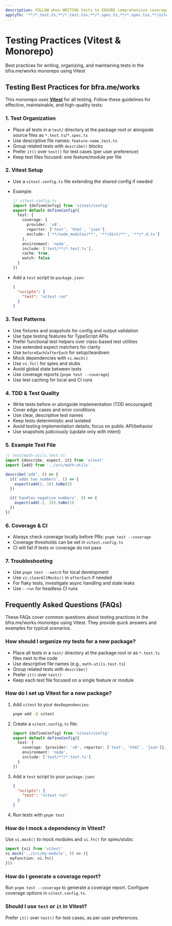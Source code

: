 ```yaml
---
description: FOLLOW when WRITING tests to ENSURE comprehensive coverage
applyTo: '**/*.test.ts,**/*.test.tsx,**/*.spec.ts,**/*.spec.tsx,**/vitest.config.*,**/test/**/*.ts,**/test/**/*.tsx'
---
```


# Testing Practices (Vitest & Monorepo)

Best practices for writing, organizing, and maintaining tests in the bfra.me/works monorepo using Vitest

## Testing Best Practices for bfra.me/works

This monorepo uses [**Vitest**](https://vitest.dev/) for all testing. Follow these guidelines for effective, maintainable, and high-quality tests:

### 1. Test Organization

- Place all tests in a `test/` directory at the package root or alongside source files as `*.test.ts`/`*.spec.ts`
- Use descriptive file names: `feature-name.test.ts`
- Group related tests with `describe()` blocks
- Prefer `it()` over `test()` for test cases (per user preference)
- Keep test files focused: one feature/module per file

### 2. Vitest Setup

- Use a `vitest.config.ts` file extending the shared config if needed
- Example:

  ```typescript
  // vitest.config.ts
  import {defineConfig} from 'vitest/config'
  export default defineConfig({
    test: {
      coverage: {
        provider: 'v8',
        reporter: ['text', 'html', 'json'],
        exclude: ['**/node_modules/**', '**/dist/**', '**/*.d.ts']
      },
      environment: 'node',
      include: ['test/**/*.test.ts'],
      cache: true,
      watch: false
    }
  })
  ```

- Add a `test` script to `package.json`:
  ```json
  {
    "scripts": {
      "test": "vitest run"
    }
  }
  ```

### 3. Test Patterns

- Use fixtures and snapshots for config and output validation
- Use type testing features for TypeScript APIs
- Prefer functional test helpers over class-based test utilities
- Use extended expect matchers for clarity
- Use `beforeEach`/`afterEach` for setup/teardown
- Mock dependencies with `vi.mock()`
- Use `vi.fn()` for spies and stubs
- Avoid global state between tests
- Use coverage reports (`pnpm test --coverage`)
- Use test caching for local and CI runs

### 4. TDD & Test Quality

- Write tests before or alongside implementation (TDD encouraged)
- Cover edge cases and error conditions
- Use clear, descriptive test names
- Keep tests deterministic and isolated
- Avoid testing implementation details; focus on public API/behavior
- Use snapshots judiciously (update only with intent)

### 5. Example Test File

```typescript
// test/math-utils.test.ts
import {describe, expect, it} from 'vitest'
import {add} from '../src/math-utils'

describe('add', () => {
  it('adds two numbers', () => {
    expect(add(2, 3)).toBe(5)
  })

  it('handles negative numbers', () => {
    expect(add(-2, 3)).toBe(1)
  })
})
```

### 6. Coverage & CI

- Always check coverage locally before PRs: `pnpm test --coverage`
- Coverage thresholds can be set in `vitest.config.ts`
- CI will fail if tests or coverage do not pass

### 7. Troubleshooting

- Use `pnpm test --watch` for local development
- Use `vi.clearAllMocks()` in `afterEach` if needed
- For flaky tests, investigate async handling and state leaks
- Use `--run` for headless CI runs

## Frequently Asked Questions (FAQs)

These FAQs cover common questions about testing practices in the bfra.me/works monorepo using Vitest. They provide quick answers and examples for typical scenarios.

### How should I organize my tests for a new package?

- Place all tests in a `test/` directory at the package root or as `*.test.ts` files next to the code
- Use descriptive file names (e.g., `math-utils.test.ts`)
- Group related tests with `describe()`
- Prefer `it()` over `test()`
- Keep each test file focused on a single feature or module

### How do I set up Vitest for a new package?

1. Add `vitest` to your `devDependencies`:
   ```bash
   pnpm add -D vitest
   ```
2. Create a `vitest.config.ts` file:
   ```typescript
   import {defineConfig} from 'vitest/config'
   export default defineConfig({
     test: {
       coverage: {provider: 'v8', reporter: ['text', 'html', 'json']},
       environment: 'node',
       include: ['test/**/*.test.ts']
     }
   })
   ```
3. Add a `test` script to your `package.json`:
   ```json
   {
     "scripts": {
       "test": "vitest run"
     }
   }
   ```
4. Run tests with `pnpm test`

### How do I mock a dependency in Vitest?

Use `vi.mock()` to mock modules and `vi.fn()` for spies/stubs:

```typescript
import {vi} from 'vitest'
vi.mock('../src/my-module', () => ({
  myFunction: vi.fn()
}))
```

### How do I generate a coverage report?

Run `pnpm test --coverage` to generate a coverage report. Configure coverage options in `vitest.config.ts`.

### Should I use `test` or `it` in Vitest?

Prefer `it()` over `test()` for test cases, as per user preferences.
